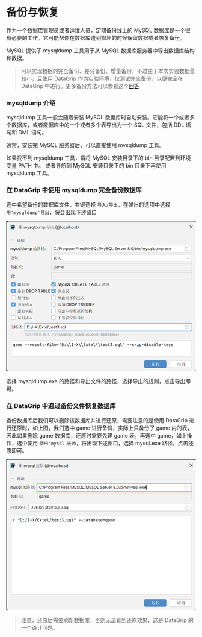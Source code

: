 # 备份与恢复

作为一个数据库管理员或者运维人员，定期备份线上的 MySQL 数据库是一个很有必要的工作。它可能帮你在数据库遭到损坏的时候保留数据或者恢复备份。

MySQL 提供了 mysqldump 工具用于从 MySQL 数据库服务器中导出数据库结构和数据。

> 可以实现数据的完全备份、差分备份、增量备份，不过由于本次实验数据量较小，且使用 DataGrip 作为实验环境，仅测试完全备份，以便完全在 DataGrip 中进行。更多备份方法可以参看这个[回答](https://zhuanlan.zhihu.com/p/396005871)

### mysqldump 介绍

mysqldump 工具一般会随着安装 MySQL 数据库时自动安装。它能将一个或者多个数据库，或者数据库中的一个或者多个表导出为一个 SQL 文件，包括 DDL 语句和 DML 语句。

通常，安装完 MySQL 服务器后，可以直接使用 mysqldump 工具。

如果找不到 mysqldump 工具，请将 MySQL 安装目录下的 bin 目录配置到环境变量 PATH 中。 或者导航到 MySQL 安装目录下的 bin 目录下再使用 mysqldump 工具。

### 在 DataGrip 中使用 mysqldump 完全备份数据库

选中希望备份的数据库文件，右键选择 `导入/导出`，在弹出的选项中选择 `用'mysqldump'导出`，将会出现下述窗口

![](./img/5-5-1.png)

选择 mysqldump.exe 的路径和导出文件的路径，选择导出的规则，点击导出即可。

### 在 DataGrip 中通过备份文件恢复数据库

备份数据库后我们可以删除该数据库并进行还原，需要注意的是使用 DataGrip 进行还原时，如上图，我们选中 game 进行备份，实际上只备份了 game 内的表，因此如果删除 game 数据库，还原时需要先建 game 表，再选中 game，如上操作，选中使用 `使用'mysql'还原`，将出现下述窗口，选择 mysql.exe 路径，点击还原即可。

![](./img/5-5-2.png)

> 注意，还原后需要刷新数据库，否则无法看到还原效果，这是 DataGrip 的一个设计问题。
